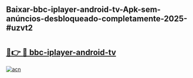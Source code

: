 ## Baixar-bbc-iplayer-android-tv-Apk-sem-anúncios-desbloqueado-completamente-2025-#uzvt2

# <h2><a href="https://ainizakaria.my?title=bbc-iplayer-android-tv&ref=20M">🔗👉 🔴 bbc-iplayer-android-tv</a></h2>

[![acn](https://github.com/user-attachments/assets/0f9c940e-d8b0-45ae-aac7-cd30a18b3e1c)](https://ainizakaria.my?title=bbc-iplayer-android-tv&ref=20M)

